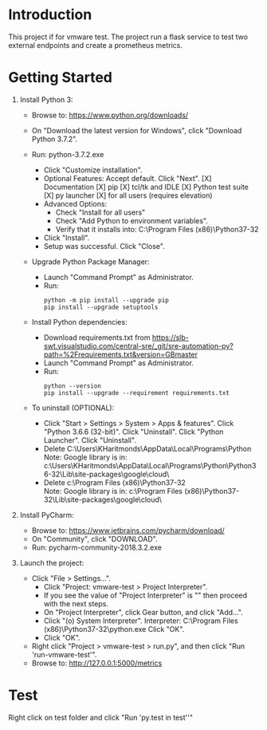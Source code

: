 # Introduction 
This project if for vmware test. 
The project run a flask service to test two external endpoints and create a prometheus metrics.

# Getting Started
 1. Install Python 3:
       - Browse to: https://www.python.org/downloads/
       - On "Download the latest version for Windows", click "Download Python 3.7.2".
       - Run: python-3.7.2.exe
            - Click "Customize installation".
            - Optional Features: Accept default. Click "Next".
                 [X] Documentation
                 [X] pip
                 [X] tcl/tk and IDLE
                 [X] Python test suite
                 [X] py launcher   [X] for all users (requires elevation)
            - Advanced Options:
                 - Check "Install for all users"
                 - Check "Add Python to environment variables".
                 - Verify that it installs into: C:\Program Files (x86)\Python37-32
            - Click "Install".
            - Setup was successful. Click "Close".

       - Upgrade Python Package Manager:
            - Launch "Command Prompt" as Administrator.
            - Run:
                 ```
                 python -m pip install --upgrade pip
                 pip install --upgrade setuptools
                 ```

       - Install Python dependencies:
            - Download requirements.txt from https://slb-swt.visualstudio.com/central-sre/_git/sre-automation-py?path=%2Frequirements.txt&version=GBmaster
            - Launch "Command Prompt" as Administrator.
            - Run:
                 ```
                 python --version
                 pip install --upgrade --requirement requirements.txt
                 ```

       - To uninstall (OPTIONAL):
            - Click "Start   >   Settings   >   System   >   Apps & features".
              Click "Python 3.6.6 (32-bit)". Click "Uninstall".
              Click "Python Launcher". Click "Uninstall".
            - Delete C:\Users\KHaritmonds\AppData\Local\Programs\Python
              Note: Google library is in: c:\Users\KHaritmonds\AppData\Local\Programs\Python\Python36-32\Lib\site-packages\google\cloud\
            - Delete c:\Program Files (x86)\Python37-32\
              Note: Google library is in: c:\Program Files (x86)\Python37-32\Lib\site-packages\google\cloud\

 2. Install PyCharm:
       - Browse to: https://www.jetbrains.com/pycharm/download/
       - On "Community", click "DOWNLOAD".
       - Run: pycharm-community-2018.3.2.exe

 3. Launch the project:
       - Click "File   >   Settings...".
            - Click "Project: vmware-test   >   Project Interpreter".
            - If you see the value of "Project Interpreter" is "<No interpreter>" then proceed with the next steps.
            - On "Project Interpreter", click Gear button, and click "Add...".
            - Click "(o) System Interpreter".
              Interpreter: C:\Program Files (x86)\Python37-32\python.exe
              Click "OK".
            - Click "OK".
       - Right click "Project   >   vmware-test   >   run.py", and then click "Run 'run-vmware-test'".
       - Browse to:   http://127.0.0.1:5000/metrics


# Test
Right click on test folder and click "Run 'py.test in test''"